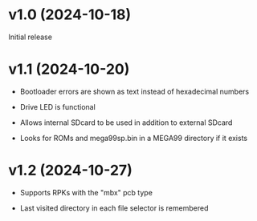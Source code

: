v1.0 (2024-10-18)
=================

Initial release


v1.1 (2024-10-20)
=================

* Bootloader errors are shown as text instead of hexadecimal numbers

* Drive LED is functional

* Allows internal SDcard to be used in addition to external SDcard

* Looks for ROMs and mega99sp.bin in a MEGA99 directory if it exists


v1.2 (2024-10-27)
=================

* Supports RPKs with the "mbx" pcb type

* Last visited directory in each file selector is remembered


